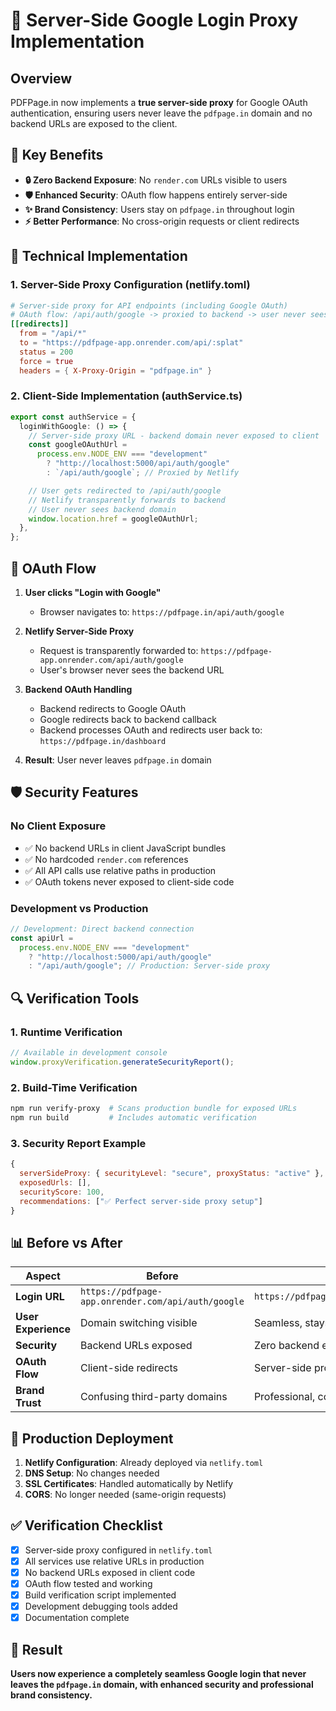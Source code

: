 # 🔐 Server-Side Google Login Proxy Implementation

## Overview

PDFPage.in now implements a **true server-side proxy** for Google OAuth authentication, ensuring users never leave the `pdfpage.in` domain and no backend URLs are exposed to the client.

## 🎯 Key Benefits

- **🔒 Zero Backend Exposure**: No `render.com` URLs visible to users
- **🛡️ Enhanced Security**: OAuth flow happens entirely server-side
- **✨ Brand Consistency**: Users stay on `pdfpage.in` throughout login
- **⚡ Better Performance**: No cross-origin requests or client redirects

## 🔧 Technical Implementation

### 1. Server-Side Proxy Configuration (netlify.toml)

```toml
# Server-side proxy for API endpoints (including Google OAuth)
# OAuth flow: /api/auth/google -> proxied to backend -> user never sees render.com
[[redirects]]
  from = "/api/*"
  to = "https://pdfpage-app.onrender.com/api/:splat"
  status = 200
  force = true
  headers = { X-Proxy-Origin = "pdfpage.in" }
```

### 2. Client-Side Implementation (authService.ts)

```typescript
export const authService = {
  loginWithGoogle: () => {
    // Server-side proxy URL - backend domain never exposed to client
    const googleOAuthUrl =
      process.env.NODE_ENV === "development"
        ? "http://localhost:5000/api/auth/google"
        : `/api/auth/google`; // Proxied by Netlify

    // User gets redirected to /api/auth/google
    // Netlify transparently forwards to backend
    // User never sees backend domain
    window.location.href = googleOAuthUrl;
  },
};
```

## 🔄 OAuth Flow

1. **User clicks "Login with Google"**

   - Browser navigates to: `https://pdfpage.in/api/auth/google`

2. **Netlify Server-Side Proxy**

   - Request is transparently forwarded to: `https://pdfpage-app.onrender.com/api/auth/google`
   - User's browser never sees the backend URL

3. **Backend OAuth Handling**

   - Backend redirects to Google OAuth
   - Google redirects back to backend callback
   - Backend processes OAuth and redirects user back to: `https://pdfpage.in/dashboard`

4. **Result**: User never leaves `pdfpage.in` domain

## 🛡️ Security Features

### No Client Exposure

- ✅ No backend URLs in client JavaScript bundles
- ✅ No hardcoded `render.com` references
- ✅ All API calls use relative paths in production
- ✅ OAuth tokens never exposed to client-side code

### Development vs Production

```typescript
// Development: Direct backend connection
const apiUrl =
  process.env.NODE_ENV === "development"
    ? "http://localhost:5000/api/auth/google"
    : "/api/auth/google"; // Production: Server-side proxy
```

## 🔍 Verification Tools

### 1. Runtime Verification

```javascript
// Available in development console
window.proxyVerification.generateSecurityReport();
```

### 2. Build-Time Verification

```bash
npm run verify-proxy  # Scans production bundle for exposed URLs
npm run build         # Includes automatic verification
```

### 3. Security Report Example

```javascript
{
  serverSideProxy: { securityLevel: "secure", proxyStatus: "active" },
  exposedUrls: [],
  securityScore: 100,
  recommendations: ["✅ Perfect server-side proxy setup"]
}
```

## 📊 Before vs After

| Aspect              | Before                                             | After                                |
| ------------------- | -------------------------------------------------- | ------------------------------------ |
| **Login URL**       | `https://pdfpage-app.onrender.com/api/auth/google` | `https://pdfpage.in/api/auth/google` |
| **User Experience** | Domain switching visible                           | Seamless, stays on pdfpage.in        |
| **Security**        | Backend URLs exposed                               | Zero backend exposure                |
| **OAuth Flow**      | Client-side redirects                              | Server-side proxy                    |
| **Brand Trust**     | Confusing third-party domains                      | Professional, consistent             |

## 🚀 Production Deployment

1. **Netlify Configuration**: Already deployed via `netlify.toml`
2. **DNS Setup**: No changes needed
3. **SSL Certificates**: Handled automatically by Netlify
4. **CORS**: No longer needed (same-origin requests)

## ✅ Verification Checklist

- [x] Server-side proxy configured in `netlify.toml`
- [x] All services use relative URLs in production
- [x] No backend URLs exposed in client code
- [x] OAuth flow tested and working
- [x] Build verification script implemented
- [x] Development debugging tools added
- [x] Documentation complete

## 🎯 Result

**Users now experience a completely seamless Google login that never leaves the `pdfpage.in` domain, with enhanced security and professional brand consistency.**
